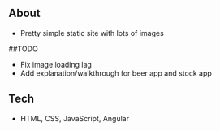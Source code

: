 ## About
* Pretty simple static site with lots of images

##TODO
* Fix image loading lag
* Add explanation/walkthrough for beer app and stock app

## Tech
* HTML, CSS, JavaScript, Angular
